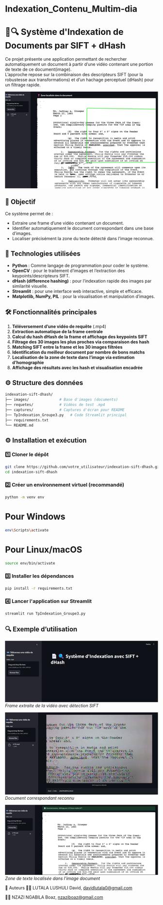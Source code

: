 # Indexation_Contenu_Multim-dia
# 📄🔍 Système d'Indexation de Documents par SIFT + dHash

Ce projet présente une application permettant de rechercher automatiquement un document à partir d’une vidéo contenant une portion de texte de ce document(image).  
L’approche repose sur la combinaison des descripteurs SIFT (pour la robustesse aux transformations) et d’un hachage perceptuel (dHash) pour un filtrage rapide.


![Alt text](captures/4.png)

## 🎯 Objectif
Ce système permet de :
- Extraire une frame d’une vidéo contenant un document.
- Identifier automatiquement le document correspondant dans une base d’images.
- Localiser précisément la zone du texte détecté dans l’image reconnue.

## 🧠 Technologies utilisées

- **Python** : Comme  langage de programmation pour coder le système.
- **OpenCV** : pour le traitement d’images et l’extraction des keypoints/descripteurs SIFT.
- **dHash (difference hashing)** : pour l’indexation rapide des images par similarité visuelle.
- **Streamlit** : pour une interface web interactive, simple et efficace.
- **Matplotlib, NumPy, PIL** : pour la visualisation et manipulation d’images.

## 🛠️ Fonctionnalités principales

1. **Téléversement d’une vidéo de requête** (.mp4)
2. **Extraction automatique de la frame centrale**
3. **Calcul du hash dHash de la frame et affichage des keypoints SIFT**
4. **Filtrage des 30 images les plus proches via comparaison des hash**
5. **Matching SIFT entre la frame et les 30 images filtrées**
6. **Identification du meilleur document par nombre de bons matchs**
7. **Localisation de la zone de texte dans l’image via estimation d’homographie**
8. **Affichage des résultats avec les hash et visualisation encadrée**


## ⚙️ Structure des données


```bash
indexation-sift-dhash/
├── images/              # Base d'images (documents)
├── requetes/            # Vidéos de test .mp4
├── captures/            # Captures d'écran pour README
├── TpIndexation_Groupe3.py   # Code Streamlit principal
├── requirements.txt
└── README.md
```


## ⚙️ Installation et exécution

### 1️⃣ Cloner le dépôt

```bash
git clone https://github.com/votre_utilisateur/indexation-sift-dhash.git
cd indexation-sift-dhash
```

### 2️⃣ Créer un environnement virtuel (recommandé)
```bash
python -m venv env
```
# Pour Windows
```bash
env\Scripts\activate
```
# Pour Linux/macOS
```bash
source env/bin/activate
```
### 3️⃣ Installer les dépendances
```bash
pip install -r requirements.txt
```
### 4️⃣ Lancer l'application sur Streamlit
```bash
streamlit run TpIndexation_Groupe3.py
```

## 🔍 Exemple d’utilisation

![Alt text](captures/1.png)
*Frame extraite de la vidéo avec détection SIFT*

![Alt text](captures/2.png)
*Document correspondant reconnu*

![Alt text](captures/3.png)
*Zone de texte localisée dans l’image document*


🧪 Auteurs
👨‍💻 LUTALA LUSHULI David, davidlutala0@gmail.com

👨‍💻 NZAZI NGABILA Boaz, nzaziboaz@gmail.com

